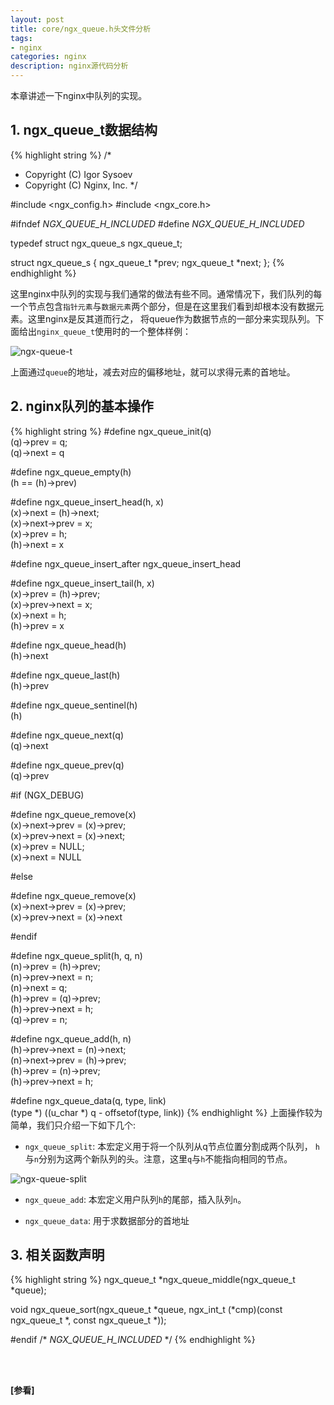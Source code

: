 ```yaml
---
layout: post
title: core/ngx_queue.h头文件分析
tags:
- nginx
categories: nginx
description: nginx源代码分析
---
```



本章讲述一下nginx中队列的实现。


<!-- more -->


## 1. ngx_queue_t数据结构
{% highlight string %}
/*
 * Copyright (C) Igor Sysoev
 * Copyright (C) Nginx, Inc.
 */


#include <ngx_config.h>
#include <ngx_core.h>


#ifndef _NGX_QUEUE_H_INCLUDED_
#define _NGX_QUEUE_H_INCLUDED_


typedef struct ngx_queue_s  ngx_queue_t;

struct ngx_queue_s {
    ngx_queue_t  *prev;
    ngx_queue_t  *next;
};
{% endhighlight %}

这里nginx中队列的实现与我们通常的做法有些不同。通常情况下，我们队列的每一个节点包含```指针元素```与```数据元素```两个部分，但是在这里我们看到却根本没有数据元素。这里nginx是反其道而行之， 将queue作为数据节点的一部分来实现队列。下面给出```nginx_queue_t```使用时的一个整体样例：

![ngx-queue-t](https://ivanzz1001.github.io/records/assets/img/nginx/ngx_queue.jpg)

上面通过```queue```的地址，减去对应的偏移地址，就可以求得元素的首地址。


## 2. nginx队列的基本操作
{% highlight string %}
#define ngx_queue_init(q)                                                     \
    (q)->prev = q;                                                            \
    (q)->next = q


#define ngx_queue_empty(h)                                                    \
    (h == (h)->prev)


#define ngx_queue_insert_head(h, x)                                           \
    (x)->next = (h)->next;                                                    \
    (x)->next->prev = x;                                                      \
    (x)->prev = h;                                                            \
    (h)->next = x


#define ngx_queue_insert_after   ngx_queue_insert_head


#define ngx_queue_insert_tail(h, x)                                           \
    (x)->prev = (h)->prev;                                                    \
    (x)->prev->next = x;                                                      \
    (x)->next = h;                                                            \
    (h)->prev = x


#define ngx_queue_head(h)                                                     \
    (h)->next


#define ngx_queue_last(h)                                                     \
    (h)->prev


#define ngx_queue_sentinel(h)                                                 \
    (h)


#define ngx_queue_next(q)                                                     \
    (q)->next


#define ngx_queue_prev(q)                                                     \
    (q)->prev


#if (NGX_DEBUG)

#define ngx_queue_remove(x)                                                   \
    (x)->next->prev = (x)->prev;                                              \
    (x)->prev->next = (x)->next;                                              \
    (x)->prev = NULL;                                                         \
    (x)->next = NULL

#else

#define ngx_queue_remove(x)                                                   \
    (x)->next->prev = (x)->prev;                                              \
    (x)->prev->next = (x)->next

#endif


#define ngx_queue_split(h, q, n)                                              \
    (n)->prev = (h)->prev;                                                    \
    (n)->prev->next = n;                                                      \
    (n)->next = q;                                                            \
    (h)->prev = (q)->prev;                                                    \
    (h)->prev->next = h;                                                      \
    (q)->prev = n;


#define ngx_queue_add(h, n)                                                   \
    (h)->prev->next = (n)->next;                                              \
    (n)->next->prev = (h)->prev;                                              \
    (h)->prev = (n)->prev;                                                    \
    (h)->prev->next = h;


#define ngx_queue_data(q, type, link)                                         \
    (type *) ((u_char *) q - offsetof(type, link))
{% endhighlight %}
上面操作较为简单，我们只介绍一下如下几个:

* ```ngx_queue_split```: 本宏定义用于将一个队列从q节点位置分割成两个队列， ```h```与```n```分别为这两个新队列的头。注意，这里```q```与```h```不能指向相同的节点。


![ngx-queue-split](https://ivanzz1001.github.io/records/assets/img/nginx/ngx_queue_split.jpg)


* ```ngx_queue_add```: 本宏定义用户队列```h```的尾部，插入队列```n```。


* ```ngx_queue_data```: 用于求数据部分的首地址


## 3. 相关函数声明
{% highlight string %}
ngx_queue_t *ngx_queue_middle(ngx_queue_t *queue);



void ngx_queue_sort(ngx_queue_t *queue,
    ngx_int_t (*cmp)(const ngx_queue_t *, const ngx_queue_t *));


#endif /* _NGX_QUEUE_H_INCLUDED_ */
{% endhighlight %}






<br />
<br />

**[参看]**





<br />
<br />
<br />

